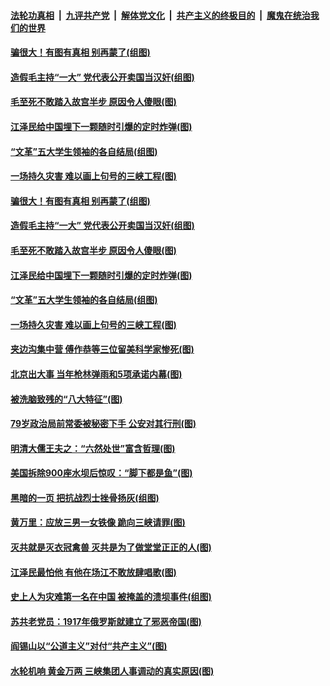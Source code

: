####  [法轮功真相](../../../../basic/blob/master/README.md?t=07031802) &nbsp;|&nbsp; [九评共产党](../../../../9ping.md/blob/master/README.md?t=07031802) &nbsp;|&nbsp; [解体党文化](../../../../jtdwh.md/blob/master/README.md?t=07031802)  &nbsp;|&nbsp; [共产主义的终极目的](../../../../gczydzjmd.md/blob/master/README.md?t=07031802) &nbsp;|&nbsp; [魔鬼在统治我们的世界](../../../../mgztzwmdsj.md/blob/master/README.md?t=07031802) 

#### [骗很大！有图有真相 别再蒙了(组图)](../pages/p6/938072.md?t=07031802) 

#### [造假毛主持“一大” 党代表公开卖国当汉奸(组图)](../pages/p6/938123.md?t=07031802) 

#### [毛至死不敢踏入故宫半步 原因令人傻眼(图)](../pages/p6/938007.md?t=07031802) 

#### [江泽民给中国埋下一颗随时引爆的定时炸弹(图)](../pages/p6/937539.md?t=07031802) 

#### [“文革”五大学生领袖的各自结局(组图)](../pages/p6/938075.md?t=07031802) 

#### [一场持久灾害 难以画上句号的三峡工程(图)](../pages/p6/937534.md?t=07031802) 

#### [骗很大！有图有真相 别再蒙了(组图)](../pages/p6/938072.md?t=07031802) 

#### [造假毛主持“一大” 党代表公开卖国当汉奸(组图)](../pages/p6/938123.md?t=07031802) 

#### [毛至死不敢踏入故宫半步 原因令人傻眼(图)](../pages/p6/938007.md?t=07031802) 

#### [江泽民给中国埋下一颗随时引爆的定时炸弹(图)](../pages/p6/937539.md?t=07031802) 

#### [“文革”五大学生领袖的各自结局(组图)](../pages/p6/938075.md?t=07031802) 

#### [一场持久灾害 难以画上句号的三峡工程(图)](../pages/p6/937534.md?t=07031802) 

#### [夹边沟集中营 傅作恭等三位留美科学家惨死(图)](../pages/p6/937892.md?t=07031802) 

#### [北京出大事 当年枪林弹雨和5项承诺内幕(图)](../pages/p6/937994.md?t=07031802) 

#### [被洗脑致残的“八大特征”(图)](../pages/p6/938073.md?t=07031802) 

#### [79岁政治局前常委被秘密下手 公安对其行刑(图)](../pages/p6/937960.md?t=07031802) 

#### [明清大儒王夫之：“六然处世”富含哲理(图)](../pages/p6/937069.md?t=07031802) 

#### [美国拆除900座水坝后惊叹：“脚下都是鱼”(图)](../pages/p6/937533.md?t=07031802) 

#### [黑暗的一页 把抗战烈士挫骨扬灰(组图)](../pages/p6/937888.md?t=07031802) 

#### [黄万里：应放三男一女铁像 跪向三峡请罪(图)](../pages/p6/937532.md?t=07031802) 

#### [灭共就是灭衣冠禽兽 灭共是为了做堂堂正正的人(图)](../pages/p6/937958.md?t=07031802) 

#### [江泽民最怕他 有他在场江不敢放肆唱歌(图)](../pages/p6/937955.md?t=07031802) 

#### [史上人为灾难第一名在中国 被掩盖的溃坝事件(组图)](../pages/p6/937528.md?t=07031802) 

#### [苏共老党员：1917年俄罗斯就建立了邪恶帝国(图)](../pages/p6/937590.md?t=07031802) 

#### [阎锡山以“公道主义”对付“共产主义”(图)](../pages/p6/937686.md?t=07031802) 

#### [水轮机响 黄金万两 三峡集团人事调动的真实原因(图)](../pages/p6/937524.md?t=07031802) 

